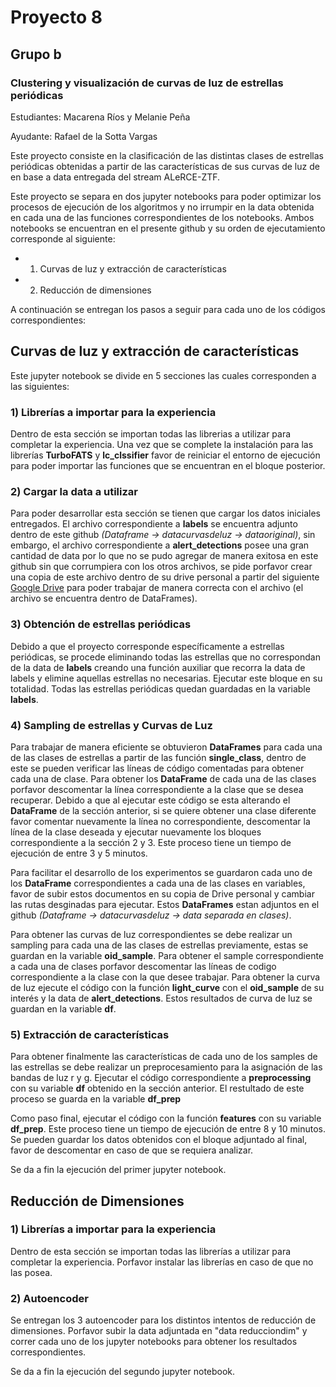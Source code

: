 # Proyecto 8

## Grupo b 

### Clustering y visualización de curvas de luz de estrellas periódicas

Estudiantes: Macarena Ríos y Melanie Peña

Ayudante: Rafael de la Sotta Vargas

Este proyecto consiste en la clasificación de las distintas clases de estrellas periódicas obtenidas a partir de las características de sus curvas de luz de en base a data entregada del stream ALeRCE-ZTF. 

Este proyecto se separa en dos jupyter notebooks para poder optimizar los procesos de ejecución de los algoritmos y no irrumpir en la data obtenida en cada una de las funciones correspondientes de los notebooks. Ambos notebooks se encuentran en el presente github y su orden de ejecutamiento corresponde al siguiente:

* 1) Curvas de luz y extracción de características
* 2) Reducción de dimensiones

A continuación se entregan los pasos a seguir para cada uno de los códigos correspondientes:

## Curvas de luz y extracción de características

Este jupyter notebook se divide en 5 secciones las cuales corresponden a las siguientes:

### 1) Librerías a importar para la experiencia

Dentro de esta sección se importan todas las librerias a utilizar para completar la experiencia. Una vez que se complete la instalación para las librerías **TurboFATS** y **lc_clssifier** favor de reiniciar el entorno de ejecución para poder importar las funciones que se encuentran en el bloque posterior.

### 2) Cargar la data a utilizar

Para poder desarrollar esta sección se tienen que cargar los datos iniciales entregados. El archivo correspondiente a **labels** se encuentra adjunto dentro de este github *(Dataframe -> datacurvasdeluz -> dataoriginal)*, sin embargo, el archivo correspondiente a **alert_detections** posee una gran cantidad de data por lo que no se pudo agregar de manera exitosa en este github sin que corrumpiera con los otros archivos, se pide porfavor crear una copia de este archivo dentro de su drive personal a partir del siguiente [Google Drive](https://drive.google.com/drive/folders/1EX7qSca6i-R8HOZMSushjxiW3YoPQ9Nw?usp=sharing) para poder trabajar de manera correcta con el archivo (el archivo se encuentra dentro de DataFrames).

### 3) Obtención de estrellas periódicas

Debido a que el proyecto corresponde específicamente a estrellas periódicas, se procede eliminando todas las estrellas que no correspondan de la data de **labels** creando una función auxiliar que recorra la data de labels y elimine aquellas estrellas no necesarias. Ejecutar este bloque en su totalidad. Todas las estrellas periódicas quedan guardadas en la variable **labels**.

### 4) Sampling de estrellas y Curvas de Luz

Para trabajar de manera eficiente se obtuvieron **DataFrames** para cada una de las clases de estrellas a partir de las función **single_class**, dentro de este se pueden verificar las líneas de código comentadas para obtener cada una de clase. Para obtener los **DataFrame** de cada una de las clases porfavor descomentar la línea correspondiente a la clase que se desea recuperar. Debido a que al ejecutar este código se esta alterando el **DataFrame** de la sección anterior, si se quiere obtener una clase diferente favor comentar nuevamente la línea no correspondiente, descomentar la línea de la clase deseada y  ejecutar nuevamente los bloques correspondiente a la sección 2 y 3. Este proceso tiene un tiempo de ejecución de entre 3 y 5 minutos.

Para facilitar el desarrollo de los experimentos se guardaron cada uno de los **DataFrame** correspondientes a cada una de las clases en variables, favor de subir estos documentos en su copia de Drive personal y cambiar las rutas desginadas para ejecutar. Estos **DataFrames** estan adjuntos en el github *(Dataframe -> datacurvasdeluz -> data separada en clases)*.

Para obtener las curvas de luz correspondientes se debe realizar un sampling para cada una de las clases de estrellas previamente, estas se guardan en la variable **oid_sample**. Para obtener el sample correspondiente a cada una de clases porfavor descomentar las líneas de codigo correspondiente a la clase con la que desee trabajar. Para obtener la curva de luz ejecute el código con la función **light_curve** con el **oid_sample** de su interés y la data de **alert_detections**. Estos resultados de curva de luz se guardan en la variable **df**.

### 5) Extracción de características

Para obtener finalmente las características de cada uno de los samples de las estrellas se debe realizar un preprocesamiento para la asignación de las bandas de luz r y g. Ejecutar el código correspondiente a **preprocessing** con su variable **df** obtenido en la sección anterior. El restultado de este proceso se guarda en la variable **df_prep**

Como paso final, ejecutar el código con la función **features** con su variable **df_prep**. Este proceso tiene un tiempo de ejecución de entre 8 y 10 minutos. Se pueden guardar los datos obtenidos con el bloque adjuntado al final, favor de descomentar en caso de que se requiera analizar.

Se da a fin la ejecución del primer jupyter notebook.

## Reducción de Dimensiones

### 1) Librerías a importar para la experiencia

Dentro de esta sección se importan todas las librerías a utilizar para completar la experiencia. Porfavor instalar las librerías en caso de que no las posea.

### 2) Autoencoder

Se entregan los 3 autoencoder para los distintos intentos de reducción de dimensiones. Porfavor subir la data adjuntada en  "data reducciondim" y correr cada uno de los jupyter notebooks para obtener los resultados correspondientes.

Se da a fin la ejecución del segundo jupyter notebook.
